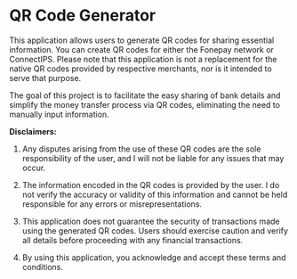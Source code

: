# QR Code Generator

This application allows users to generate QR codes for sharing essential information. You can create QR codes for either the Fonepay network or ConnectIPS. Please note that this application is not a replacement for the native QR codes provided by respective merchants, nor is it intended to serve that purpose. 

The goal of this project is to facilitate the easy sharing of bank details and simplify the money transfer process via QR codes, eliminating the need to manually input information.

**Disclaimers:**

1. Any disputes arising from the use of these QR codes are the sole responsibility of the user, and I will not be liable for any issues that may occur.

2. The information encoded in the QR codes is provided by the user. I do not verify the accuracy or validity of this information and cannot be held responsible for any errors or misrepresentations.

3. This application does not guarantee the security of transactions made using the generated QR codes. Users should exercise caution and verify all details before proceeding with any financial transactions.

4. By using this application, you acknowledge and accept these terms and conditions.